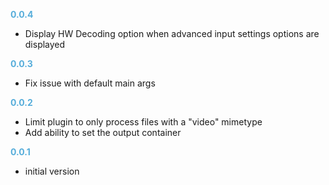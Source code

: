 
**<span style="color:#56adda">0.0.4</span>**
- Display HW Decoding option when advanced input settings options are displayed

**<span style="color:#56adda">0.0.3</span>**
- Fix issue with default main args

**<span style="color:#56adda">0.0.2</span>**
- Limit plugin to only process files with a "video" mimetype
- Add ability to set the output container

**<span style="color:#56adda">0.0.1</span>**
- initial version
